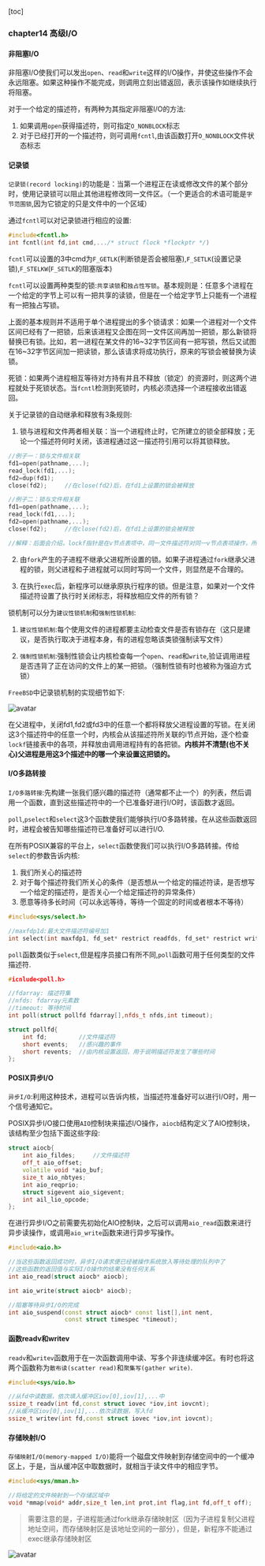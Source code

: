 [toc]

### chapter14 高级I/O

#### 非阻塞I/O

非阻塞I/O使我们可以发出`open`、`read`和`write`这样的I/O操作，并使这些操作不会永远阻塞。如果这种操作不能完成，则调用立刻出错返回，表示该操作如继续执行将阻塞。

对于一个给定的描述符，有两种为其指定非阻塞I/O的方法:

1. 如果调用`open`获得描述符，则可指定`O_NONBLOCK`标志
2. 对于已经打开的一个描述符，则可调用`fcntl`,由该函数打开`O_NONBLOCK`文件状态标志

#### 记录锁

`记录锁(record locking)`的功能是：当第一个进程正在读或修改文件的某个部分时，使用记录锁可以阻止其他进程修改同一文件区。（一个更适合的术语可能是`字节范围锁`,因为它锁定的只是文件中的一个区域）

通过`fcntl`可以对记录锁进行相应的设置:

```cpp
#include<fcntl.h>
int fcntl(int fd,int cmd,.../* struct flock *flockptr */)
```

`fcntl`可以设置的3中cmd为`F_GETLK`(判断锁是否会被阻塞),`F_SETLK`(设置记录锁),`F_STELKW`(`F_SETLK`的阻塞版本)

`fcntl`可以设置两种类型的锁:`共享读锁`和`独占性写锁`。基本规则是：任意多个进程在一个给定的字节上可以有一把共享的读锁，但是在一个给定字节上只能有一个进程有一把独占写锁。

上面的基本规则并不适用于单个进程提出的多个锁请求：如果一个进程对一个文件区间已经有了一把锁，后来该进程又企图在同一文件区间再加一把锁，那么新锁将替换已有锁。比如，若一进程在某文件的16~32字节区间有一把写锁，然后又试图在16~32字节区间加一把读锁，那么该请求将成功执行，原来的写锁会被替换为读锁。

死锁：如果两个进程相互等待对方持有并且不释放（锁定）的资源时，则这两个进程就处于死锁状态。当`fcntl`检测到死锁时，内核必须选择一个进程接收出错返回。

关于记录锁的自动继承和释放有3条规则:

1. 锁与进程和文件两者相关联：当一个进程终止时，它所建立的锁全部释放；无论一个描述符何时关闭，该进程通过这一描述符引用可以将其锁释放。

```cpp
//例子一：锁与文件相关联
fd1=open(pathname,...);
read_lock(fd1,...);
fd2=dup(fd1);
close(fd2);     //在close(fd2)后，在fd1上设置的锁会被释放

//例子二：锁与文件相关联
fd1=open(pathname,...);
read_lock(fd1,...);
fd2=open(pathname,...);
close(fd2);     //在close(fd2)后，在fd1上设置的锁会被释放

//解释：后面会介绍，lockf指针是在v节点表项中，同一文件描述符对同一v节点表项操作，所以无论是dup和open，调用close之后都会将fd1上设置的锁释放
```

2. 由`fork`产生的子进程不继承父进程所设置的锁。如果子进程通过`fork`继承父进程的锁，则父进程和子进程就可以同时写同一个文件，则显然是不合理的。

3. 在执行`exec`后，新程序可以继承原执行程序的锁。但是注意，如果对一个文件描述符设置了执行时关闭标志，将释放相应文件的所有锁？

锁机制可以分为`建议性锁机制`和`强制性锁机制`:

1. `建议性锁机制`:每个使用文件的进程都要主动检查文件是否有锁存在（这只是建议，是否执行取决于进程本身，有的进程忽略该类锁强制读写文件）

2. `强制性锁机制`:强制性锁会让内核检查每一个`open`、`read`和`write`,验证调用进程是否违背了正在访问的文件上的某一把锁。（强制性锁有时也被称为强迫方式锁）

`FreeBSD`中记录锁机制的实现细节如下:

![avatar](images/../../../image/unix_记录锁.jpg)

在父进程中，关闭fd1,fd2或fd3中的任意一个都将释放父进程设置的写锁。在关闭这3个描述符中的任意一个时，内核会从该描述符所关联的i节点开始，逐个检查`lockf`链接表中的各项，并释放由调用进程持有的各把锁。**内核并不清楚(也不关心)父进程是用这3个描述中的哪一个来设置这把锁的。**


#### I/O多路转接

`I/O多路转接`:先构建一张我们感兴趣的描述符（通常都不止一个）的列表，然后调用一个函数，直到这些描述符中的一个已准备好进行I/O时，该函数才返回。

`poll`,`pselect`和`select`这3个函数使我们能够执行I/O多路转接。在从这些函数返回时，进程会被告知哪些描述符已准备好可以进行I/O.

在所有POSIX兼容的平台上，`select`函数使我们可以执行I/O多路转接。传给`select`的参数告诉内核:

1. 我们所关心的描述符
2. 对于每个描述符我们所关心的条件（是否想从一个给定的描述符读，是否想写一个给定的描述符，是否关心一个给定描述符的异常条件）
3. 愿意等待多长时间（可以永远等待，等待一个固定的时间或者根本不等待）

```cpp
#include<sys/select.h>

//maxfdp1d:最大文件描述符编号加1
int select(int maxfdp1, fd_set* restrict readfds, fd_set* restrict writefds, struct timeval* restrict tvptr);
```

`poll`函数类似于`select`,但是程序员接口有所不同,`poll`函数可用于任何类型的文件描述符.

```cpp
#icnlude<poll.h>

//fdarray: 描述符集
//nfds: fdarray元素数
//timeout: 等待时间
int poll(struct pollfd fdarray[],nfds_t nfds,int timeout);

struct pollfd{
    int fd;         //文件描述符
    short events;   //感兴趣的事件
    short revents;  //由内核设置返回，用于说明描述符发生了哪些时间
};
```

#### POSIX异步I/O

`异步I/O`:利用这种技术，进程可以告诉内核，当描述符准备好可以进行I/O时，用一个信号通知它。

POSIX异步I/O接口使用`AIO`控制块来描述I/O操作，`aiocb`结构定义了AIO控制块，该结构至少包括下面这些字段:

```cpp
struct aiocb{
    int aio_fildes;     //文件描述符
    off_t aio_offset;
    volatile void *aio_buf;
    size_t aio_nbtyes;
    int aio_reqprio;
    struct sigevent aio_sigevent;
    int ail_lio_opcode;
};
```

在进行异步I/O之前需要先初始化AIO控制块，之后可以调用`aio_read`函数来进行异步读操作，或调用`aio_write`函数来进行异步写操作。

```cpp
#include<aio.h>

//当这些函数返回成功时，异步I/O请求便已经被操作系统放入等待处理的队列中了
//这些函数的返回值与实际I/O操作的结果没有任何关系
int aio_read(struct aiocb* aiocb);

int aio_write(struct aiocb* aiocb);
```

```cpp
//阻塞等待异步I/O的完成
int aio_suspend(const struct aiocb* const list[],int nent,
                const struct timespec *timeout);
```


#### 函数readv和writev

`readv`和`writev`函数用于在一次函数调用中读、写多个非连续缓冲区。有时也将这两个函数称为`散布读(scatter read)`和`聚集写(gather write)`.

```cpp
#include<sys/uio.h>

//从fd中读数据，依次填入缓冲区iov[0],iov[1],...中
ssize_t readv(int fd,const struct iovec *iov,int iovcnt);
//从缓冲区iov[0],iov[1],...依次读数据，写入fd
ssize_t writev(int fd,const struct iovec *iov,int iovcnt);
```

#### 存储映射I/O

`存储映射I/O(memory-mapped I/O)`能将一个磁盘文件映射到存储空间中的一个缓冲区上，于是，当从缓冲区中取数据时，就相当于读文件中的相应字节。

```cpp
#include<sys/mman.h>

//将给定的文件映射到一个存储区域中
void *mmap(void* addr,size_t len,int prot,int flag,int fd,off_t off);
```

> 需要注意的是，子进程能通过fork继承存储映射区（因为子进程复制父进程地址空间，而存储映射区是该地址空间的一部分），但是，新程序不能通过exec继承存储映射区

![avatar](../../image/unix_存储映射文件的例子.jpg)